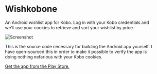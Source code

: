 # Wishkobone
An Android wishlist app for Kobo. Log in with your Kobo credentials and we'll use your cookies to retrieve and sort your wishlist by price.

<img src="https://pbs.twimg.com/media/EeJ3TJzUwAAJadA?format=png" style="max-height: 800px" alt="Screenshot"/>

This is the source code necessary for building the Android app yourself. I have open-sourced this in order to make it possible to verify the app is doing nothing nefarious with your Kobo cookies.

[Get the app from the Play Store.](https://play.google.com/store/apps/details?id=au.com.joshsharp.wishkobone)
